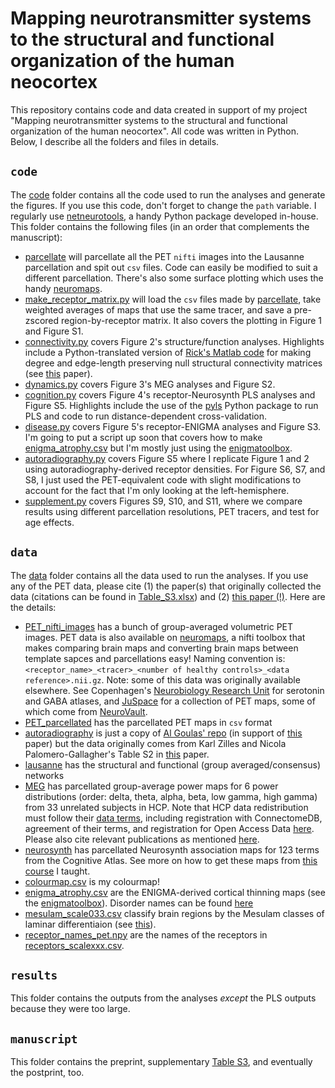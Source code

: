 # Mapping neurotransmitter systems to the structural and functional organization of the human neocortex
This repository contains code and data created in support of my project "Mapping neurotransmitter systems to the structural and functional organization of the human neocortex".
All code was written in Python.
Below, I describe all the folders and files in details.

## `code`
The [code](code/) folder contains all the code used to run the analyses and generate the figures.
If you use this code, don't forget to change the `path` variable.
I regularly use [netneurotools](https://github.com/netneurolab/netneurotools), a handy Python package developed in-house.
This folder contains the following files (in an order that complements the manuscript):
- [parcellate](code/parcellate.py) will parcellate all the PET `nifti` images into the Lausanne parcellation and spit out `csv` files. Code can easily be modified to suit a different parcellation. There's also some surface plotting which uses the handy [neuromaps](https://github.com/netneurolab/neuromaps).
- [make_receptor_matrix.py](code/make_receptor_matrix.py) will load the `csv` files made by [parcellate](code/parcellate.py), take weighted averages of maps that use the same tracer, and save a pre-zscored region-by-receptor matrix. It also covers the plotting in Figure 1 and Figure S1.
- [connectivity.py](code/connectivity.py) covers Figure 2's structure/function analyses. Highlights include a Python-translated version of [Rick's Matlab code](https://www.brainnetworkslab.com/coderesources) for making degree and edge-length preserving null structural connectivity matrices (see [this](https://www.pnas.org/content/115/21/E4880.short) paper).
- [dynamics.py](code/dynamics.py) covers Figure 3's MEG analyses and Figure S2.
- [cognition.py](code/cognition.py) covers Figure 4's receptor-Neurosynth PLS analyses and Figure S5. Highlights include the use of the [pyls](https://github.com/netneurolab/pypyls) Python package to run PLS and code to run distance-dependent cross-validation.
- [disease.py](code/disease.py) covers Figure 5's receptor-ENIGMA analyses and Figure S3. I'm going to put a script up soon that covers how to make [enigma_atrophy.csv](data/enigma_atrophy.csv) but I'm mostly just using the [enigmatoolbox](https://enigma-toolbox.readthedocs.io/en/latest/).
- [autoradiography.py](code/autordiography.py) covers Figure S5 where I replicate Figure 1 and 2 using autoradiography-derived receptor densities. For Figure S6, S7, and S8, I just used the PET-equivalent code with slight modifications to account for the fact that I'm only looking at the left-hemisphere.
- [supplement.py](code/supplement.py) covers Figures S9, S10, and S11, where we compare results using different parcellation resolutions, PET tracers, and test for age effects.

## `data`
The [data](data/) folder contains all the data used to run the analyses.
If you use any of the PET data, please cite (1) the paper(s) that originally collected the data (citations can be found in [Table_S3.xlsx](manuscript/Table_S3.xlsx)) and (2) [this paper (!)]().
Here are the details:
- [PET_nifti_images](data/PET_nifti_images/) has a bunch of group-averaged volumetric PET images. PET data is also available on [neuromaps](https://github.com/netneurolab/neuromaps), a nifti toolbox that makes comparing brain maps and converting brain maps between template sapces and parcellations easy! Naming convention is: `<receptor_name>_<tracer>_<number of healthy controls>_<data reference>.nii.gz`. Note: some of this data was originally available elsewhere. See Copenhagen's [Neurobiology Research Unit](https://xtra.nru.dk/index.html) for serotonin and GABA atlases, and [JuSpace](https://github.com/juryxy/JuSpace) for a collection of PET maps, some of which come from [NeuroVault](https://neurovault.org/).
- [PET_parcellated](data/PET_parcellated/) has the parcellated PET maps in `csv` format
- [autoradiography](data/autoradiography/) is just a copy of [Al Goulas' repo](https://github.com/AlGoulas/receptor_principles) (in support of [this](https://www.pnas.org/content/118/3/e2020574118.long) paper) but the data originally comes from Karl Zilles and Nicola Palomero-Gallagher's Table S2 in [this](https://www.frontiersin.org/articles/10.3389/fnana.2017.00078/full) paper.
- [lausanne](data/lausanne/) has the structural and functional (group averaged/consensus) networks
- [MEG](data/MEG/) has parcellated group-average power maps for 6 power distributions (order: delta, theta, alpha, beta, low gamma, high gamma) from 33 unrelated subjects in HCP. Note that HCP data redistribution must follow their [data terms](https://www.humanconnectome.org/study/hcp-young-adult/document/wu-minn-hcp-consortium-open-access-data-use-terms), including registration with ConnectomeDB, agreement of their terms, and registration for Open Access Data [here](https://www.humanconnectome.org/study/hcp-young-adult/data-use-terms). Please also cite relevant publications as mentioned [here](https://www.humanconnectome.org/study/hcp-young-adult/document/wu-minn-hcp-consortium-open-access-data-use-terms).
- [neurosynth](data/neurosynth/) has parcellated Neurosynth association maps for 123 terms from the Cognitive Atlas. See more on how to get these maps from [this course](https://github.com/netneurolab/ipn-summer-school/tree/main/lectures/2021-07-02/13-15) I taught.
- [colourmap.csv](data/colourmap.csv) is my colourmap!
- [enigma_atrophy.csv](data/enigma_atrophy.csv) are the ENIGMA-derived cortical thinning maps (see the [enigmatoolbox](https://enigma-toolbox.readthedocs.io/en/latest/)). Disorder names can be found [here](code/disease.py)
- [mesulam_scale033.csv](data/mesulam_scale033.csv) classify brain regions by the Mesulam classes of laminar differentiaion (see [this](https://github.com/MICA-MNI/micaopen/tree/master/MPC)).
- [receptor_names_pet.npy](data/receptor_names_pet.npy) are the names of the receptors in [receptors_scalexxx.csv](results/).

## `results`
This folder contains the outputs from the analyses _except_ the PLS outputs because they were too large.

## `manuscript`
This folder contains the preprint, supplementary [Table S3](manuscript/Table_S3.xlsx), and eventually the postprint, too.
